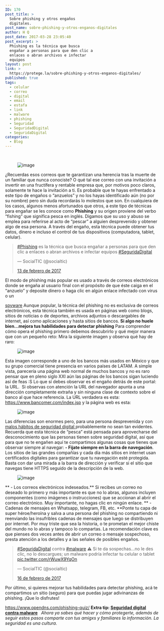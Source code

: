 ```yaml
---
ID: 170
post_title: >
  Sobre phishing y otros engaños
  digitales.
post_name: sobre-phishing-y-otros-enganos-digitales
author: H Q
post_date: 2017-03-28 23:05:40
post_excerpt: >
  Phishing es la técnica que busca
  engañar a personas para que den clic a
  enlaces o abran archivos e infectar
  equipos
layout: post
link: >
  https://protege.la/sobre-phishing-y-otros-enganos-digitales/
published: true
tags:
  - celular
  - correo
  - digital
  - email
  - estafa
  - link
  - malware
  - phishing
  - Seguridad
  - SeguridadDigital
  - SeguridaDigital
categories:
  - Blog
---
```

  <figure class="tmblr-full">![image][1]</figure> ¿Recuerdas esos correos que te garantizan una herencia tras la muerte de un familiar que nunca conociste? O qué tal ese correo con una invitación a invertir en una fructífera y rentable empresa que, por motivos poco claros, solamente te hace la invitación a ti. Es probable que te hayas enfrentado a este tipo de engaños o “anzuelos” y no los hayas identificado aún (no por su nombre) pero sin duda recordarás lo molestos que son. En cualquiera de los casos, algunos menos afortunados que otros, a este tipo de técnicas para engañar se les conoce como **Phishing** y su origen proviene del verbo “fishing” que significa pesca en inglés. Digamos que su uso y abuso se emplea para referirse al acto de “pescar” a alguien desprevenido y obtener algo de esa persona. A través del engaño, esta técnica puede obtener tus datos, dinero e incluso el control de tus dispositivos (computadora, tablet, celular). <blockquote class="twitter-tweet">
  <p dir="ltr" lang="es">
    <a href="https://twitter.com/hashtag/Phishing?src=hash" target="_blank" rel="noopener">#Phishing</a> es la técnica que busca engañar a personas para que den clic a enlaces o abran archivos e infectar equipos <a href="https://twitter.com/hashtag/SeguridaDigital?src=hash" target="_blank" rel="noopener">#SeguridaDigital</a>
  </p> — SocialTIC (@socialtic) 
  
  <a href="https://twitter.com/socialtic/status/831184543910592513" target="_blank" rel="noopener">13 de febrero de 2017</a>
</blockquote> El modo de phishing más popular es usado a través de correos electrónicos donde se engaña al usuario final con el propósito de que éste caiga en el “anzuelo” y deposite dinero o haga clic en algún enlace infectado con virus o un 

<a href="http://bit.ly/2lJHyvu" target="_blank" rel="noopener">spyware</a> Aunque popular, la técnica del phishing no es exclusiva de correos electrónicos, esta técnica también es usada en páginas web como blogs, sitios de noticias o de deportes, archivos adjuntos o descargables de internet, así como aplicaciones y hasta sitios de bancos. **Si algo no huele bien…mejora tus habilidades para detectar phishing** Para comprender cómo opera el phishing primero debemos descubrirlo y qué mejor manera que con un pequeño reto: Mira la siguiente imagen y observa qué hay de raro: <figure class="tmblr-full">![image][2]</figure> Esta imagen corresponde a uno de los bancos más usados en México y que su grupo comercial tiene presencia en varios países de LATAM. A simple vista, parecería una página web normal de muchos bancos y no es raro pensar que en pleno siglo XXI aún las páginas de los bancos sigan luciendo así de feas :S Lo que sí debes observar es el engaño detrás de este portal: la URL.  Si observas con atención la URL del navegador apunta a una dirección completamente extraña y sin ninguna clase de contexto sobre el banco al que hace referencia. La URL verdadera es esta: <a href="https://www.bancomer.com/index.jsp" target="_blank" rel="noopener">https://www.bancomer.com/index.jsp</a> y la página web es esta: <figure class="tmblr-full">![image][3]</figure> Las diferencias son enormes pero, para una persona desprevenida y con <a href="http://bit.ly/1JL06Wc" target="_blank" rel="noopener">malos hábitos de seguridad digital </a>probablemente no sean tan evidentes. Recuerda que esta técnica de “pesca” está pensada para aprovecharse del desconocimiento que las personas tienen sobre seguridad digital, así que para que no te engañen aquí te compartimos algunas cosas que tienes que observar siempre al navegar: **- Fijate siempre en la barra de navegación**. Los sitios de las grandes compañías y cada día más sitios en internet usan certificados digitales para garantizar que tu navegación esté protegida. Basta con dar una mirada a la barra de dirección y verificar si el sitio que navegas tiene HTTPS seguido de la descripción de la web. <figure class="tmblr-full">![image][4]</figure> ** - Los correos electrónicos indeseados.** Si recibes un correo no deseado lo primero y más importante es que no lo abras, algunos incluyen componentes (como imágenes o instrucciones) que se accionan al abrir el correo electrónico. Muy importante, no hagas clic en ningún enlace. ** - Cadenas de mensajes en Whatsapp, telegram, FB, etc. **Ponte tu capa de super héroe/heroína y salva a una persona del phishing no compartiendo ni reenviando las insufribles cadenas de mensajes que luego se distribuyen por internet. Por muy triste que sea la historia, o te prometan el mejor chiste del mundo no lo abras y tampoco lo compartas. La recomendación clave es que pienses dos veces antes de abrir un correo o mensaje sospechoso, presta atención a los detalles y a las señales de posibles engaños. <blockquote class="twitter-tweet">
  <p dir="ltr" lang="es">
    <a href="https://twitter.com/hashtag/SeguridaDigital?src=hash" target="_blank" rel="noopener">#SeguridaDigital</a> contra <a href="https://twitter.com/hashtag/malware?src=hash" target="_blank" rel="noopener">#malware</a> ⚠️️ Si te da sospechas…no le des clic, no lo descargues; un malware podría infectar tu celular o tablet <a href="https://t.co/rWuwX9YqOn" target="_blank" rel="noopener">pic.twitter.com/rWuwX9YqOn</a>
  </p> — SocialTIC (@socialtic) 
  
  <a href="https://twitter.com/socialtic/status/832272480299524096" target="_blank" rel="noopener">16 de febrero de 2017</a>
</blockquote> Por último, si quieres mejorar tus habilidades para detectar phishing, acá te compartimos un sitio (seguro) para que puedas jugar adivinanzas de phishing. ¡Que lo disfrutes! 

<a href="https://www.opendns.com/phishing-quiz/" target="_blank" rel="noopener">https://www.opendns.com/phishing-quiz/</a> **Extra tip: <a href="https://twitter.com/i/moments/832334343431393281" target="_blank" rel="noopener">Seguridad digital contra malware</a>**   *Ahora ya sabes qué hacer y cómo protegerte, además de seguir estos pasos comparte con tus amigxs y familiares la información. La seguridad es una cultura.*

 [1]: https://78.media.tumblr.com/f619b5c2d34c59bd309e31d60c06dd43/tumblr_inline_onjrejIel81rgohgc_540.jpg
 [2]: https://78.media.tumblr.com/e5fd4a0e2b67785ae66c34c7c9be66b1/tumblr_inline_onjrxkBMwf1rgohgc_540.png
 [3]: https://78.media.tumblr.com/9b03971296ed15be6f37c52d5d473b02/tumblr_inline_onjry9i5Ey1rgohgc_540.png
 [4]: https://78.media.tumblr.com/2e28e4e9fc627dea268e223bbdff76d1/tumblr_inline_onjs2yGzob1rgohgc_540.png